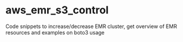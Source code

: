 # aws_emr_s3_control
Code snippets to increase/decrease EMR cluster, get overview of EMR resources and examples on boto3 usage
